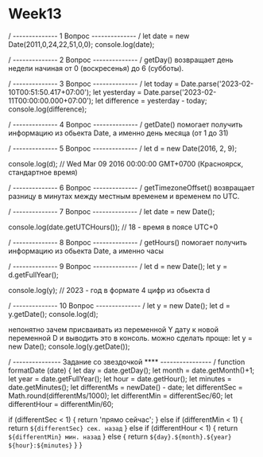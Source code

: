 # Week13
/ -------------- 1 Вопрос -------------- /
let date = new Date(2011,0,24,22,51,0,0);
console.log(date);


/ -------------- 2 Вопрос -------------- /
getDay() возвращает день недели начиная от 0 (воскресенья) до 6 (субботы).


/ -------------- 3 Вопрос -------------- /
let today = Date.parse('2023-02-10T00:51:50.417+07:00');
let yesterday = Date.parse('2023-02-11T00:00:00.000+07:00');
let difference = yesterday - today;
console.log(difference);


/ -------------- 4 Вопрос -------------- /
getDate() помогает получить информацию из обьекта Date, а именно день месяца (от 1 до 31)


/ -------------- 5 Вопрос -------------- /
let d = new Date(2016, 2, 9);

console.log(d); // Wed Mar 09 2016 00:00:00 GMT+0700 (Красноярск, стандартное время) 


/ -------------- 6 Вопрос -------------- /
getTimezoneOffset() возвращает разницу в минутах между местным временем и временем по UTC.


/ -------------- 7 Вопрос -------------- /
let date = new Date();

console.log(date.getUTCHours()); // 18 - время в поясе UTC+0


/ -------------- 8 Вопрос -------------- /
getHours() помогает получить информацию из обьекта Date, а именно часы



/ -------------- 9 Вопрос -------------- /
let d = new Date(); 
let y =  d.getFullYear();

console.log(y); // 2023 - год в формате 4 цифр из обьекта d


/ -------------- 10 Вопрос -------------- /
let y = new Date(); 
let d = y.getDate();
console.log(d);

непонятно зачем присваивать из переменной Y дату к новой переменной D и выводить это в консоль.
можно сделать проще:
let y = new Date(); 
console.log(y.getDate());




/ --------------- Задание со звездочкой **** ---------------- /
function formatDate (date) {
  let day = date.getDay();
  let month = date.getMonth()+1;
  let year = date.getFullYear();
  let hour = date.getHour();
  let minutes = date.getMinutes();
  let differentMs = newDate() - date;
  let differentSec = Math.round(differentMs/1000);
  let differentMin = differentSec/60;
  let differentHour = differentMin/60;

  if (differentSec < 1) {
    return 'прямо сейчас';
  } else if (differentMin < 1) {
    return `${differentSec} сек. назад`
  } else if (differentHour < 1) {
    return `${differentMin} мин. назад`
  } else {
    return `${day}.${month}.${year} ${hour}:${minutes}`
  }
}
